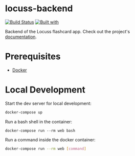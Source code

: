 # locuss-backend

[![Build Status](https://travis-ci.org/ClemSau/locuss-backend.svg?branch=master)](https://travis-ci.org/ClemSau/locuss-backend)
[![Built with](https://img.shields.io/badge/Built_with-Cookiecutter_Django_Rest-F7B633.svg)](https://github.com/agconti/cookiecutter-django-rest)

Backend of the Locuss flashcard app. Check out the project's [documentation](http://ClemSau.github.io/locuss-backend/).

# Prerequisites

- [Docker](https://docs.docker.com/docker-for-mac/install/)  

# Local Development

Start the dev server for local development:
```bash
docker-compose up
```

Run a bash shell in the container:
```
docker-compose run --rm web bash
```

Run a command inside the docker container:

```bash
docker-compose run --rm web [command]
```

